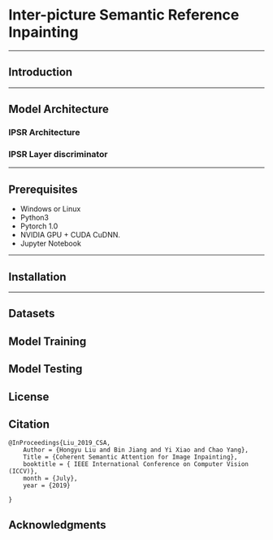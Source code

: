 # Inter-picture Semantic Reference Inpainting 


-----------
## Introduction

-------------

## Model Architecture

### IPSR Architecture

### IPSR Layer discriminator


-------------

## Prerequisites
* Windows or Linux
* Python3
* Pytorch 1.0
* NVIDIA GPU + CUDA CuDNN.
* Jupyter Notebook

--------------

## Installation


--------------

## Datasets

## Model Training

## Model Testing


## License


## <span id="jump1">Citation</span>
```
@InProceedings{Liu_2019_CSA,
    Author = {Hongyu Liu and Bin Jiang and Yi Xiao and Chao Yang},
    Title = {Coherent Semantic Attention for Image Inpainting},
    booktitle = { IEEE International Conference on Computer Vision (ICCV)},
    month = {July},
    year = {2019}
    
}
```
## Acknowledgments

